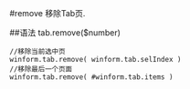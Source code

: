 ﻿#remove
  移除Tab页.





##语法
tab.remove($number)


	//移除当前选中页
	winform.tab.remove( winform.tab.selIndex )	
	//移除最后一个页面
	winform.tab.remove( #winform.tab.items )